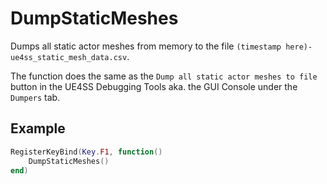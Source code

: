 # DumpStaticMeshes
Dumps all static actor meshes from memory to the file `(timestamp here)-ue4ss_static_mesh_data.csv`.

The function does the same as the `Dump all static actor meshes to file` button in the UE4SS Debugging Tools aka. the GUI Console under the `Dumpers` tab.

## Example
```lua
RegisterKeyBind(Key.F1, function()
    DumpStaticMeshes()
end)
```